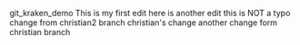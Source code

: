 git_kraken_demo
This is my first edit
here is another edit
this is NOT a typo
change from christian2 branch
christian's change
another change form christian branch